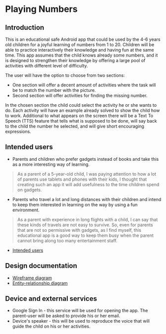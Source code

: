 # Playing Numbers

## Introduction

This is an educational safe Android app that could be used by the 4-6 years old children 
for a joyful learning of numbers from 1 to 20. 
Children will be able to practice interactively their knowledge and having fun at the same time. 
This app assumes that the child knows already some numbers, and it is designed to strengthen 
their knowledge by offering a large pool of activities with different level of difficulty. 

The user will have the option to choose from two sections:

   * One section will offer a decent amount of activities where the task will be to match the number with the picture. 
   * Second section will offer activities for finding the missing number.

In the chosen section the child could select the activity he or she wants to do. 
Each activity will have an example already solved to show the child how to work.
Additional to what appears on the screen there will be a Text To Speech (TTS) feature that tells what is supposed to be done, 
will say back to the child the number he selected, and will give short encouraging expressions.   

## Intended users 

   * Parents and children who prefer gadgets instead of books and take this as a more interesting way of learning.
 
   > As a parent of a 5-year-old child, I was paying attention to how a lot of parents use tablets and phones with their kids, I thought that creating such an app it will add usefulness to the time children spend on gadgets.

   * Parents who travel a lot and long distances with their children and intend to keep them interested in learning on the way by using a fun environment.

   > As a parent with experience in long flights with a child, I can say that these kinds of travels are not easy to survive. So, even for parents that are not so permissive with gadgets, as I find myself, this educational app is a good way to keep them busy when the parent cannot bring along too many entertainment staff. 

   * [Intended users](intended-users.md)
   
## Design documentation

   * [Wireframe diagram](wireframe.md)
   * [Entity-relationship diagram](erd.md)
   
## Device and external services

   * Google Sign In - this service will be used for opening the app. The parent-user will be asked to provide his or her email.
   * Device's speaker - this will be used to reproduce the voice that will guide the child on his or her activities.